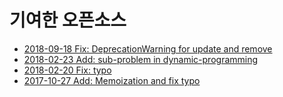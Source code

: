 # 기여한 오픈소스
* [2018-09-18 Fix: DeprecationWarning for update and remove](https://github.com/jdesboeufs/connect-mongo/pull/301)
* [2018-02-23 Add: sub-problem in dynamic-programming](https://github.com/JaeYeopHan/Interview_Question_for_Beginner/pull/31)
* [2018-02-20 Fix: typo](https://github.com/JaeYeopHan/Interview_Question_for_Beginner/pull/30)
* [2017-10-27 Add: Memoization and fix typo](https://github.com/JaeYeopHan/algorithm_basic_java/pull/2)